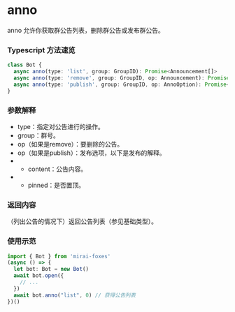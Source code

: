 # anno

anno 允许你获取群公告列表，删除群公告或发布群公告。

### Typescript 方法速览

```typescript
class Bot {
  async anno(type: 'list', group: GroupID): Promise<Announcement[]>
  async anno(type: 'remove', group: GroupID, op: Announcement): Promise<void>
  async anno(type: 'publish', group: GroupID, op: AnnoOption): Promise<void>
}
```

### 参数解释

- type：指定对公告进行的操作。
- group：群号。
- op（如果是remove）：要删除的公告。
- op（如果是publish）：发布选项，以下是发布的解释。
- - content：公告内容。
- - pinned：是否置顶。

### 返回内容

（列出公告的情况下）返回公告列表（参见基础类型）。

### 使用示范

```typescript
import { Bot } from 'mirai-foxes'
(async () => {
  let bot: Bot = new Bot()
  await bot.open({
    // ...
  })
  await bot.anno("list", 0) // 获得公告列表
})()
```
